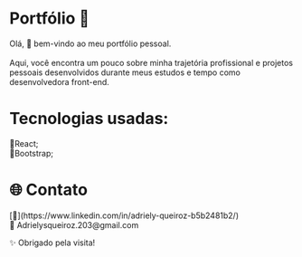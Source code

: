 <h1 align="start">Portfólio 💼</h1>

<p align="start">
 Olá, 👋 bem-vindo ao meu portfólio pessoal.<br></br>Aqui, você encontra um pouco sobre minha trajetória profissional e projetos pessoais desenvolvidos durante meus estudos e tempo como desenvolvedora front-end.
</p>

<h1 align="start">Tecnologias usadas:</h1>

🔹React;<br>
🔹Bootstrap;

<h1 align="start"> 🌐 Contato </h1>

<p align="start">
[🔗](https://www.linkedin.com/in/adriely-queiroz-b5b2481b2/)<br>   
📧 Adrielysqueiroz.203@gmail.com <br> </p>


✨ Obrigado pela visita!

 
 
